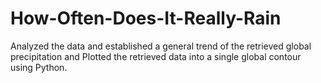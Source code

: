 # How-Often-Does-It-Really-Rain
Analyzed the data and established a general trend of the retrieved global precipitation and Plotted the retrieved data into a single global contour using Python.
